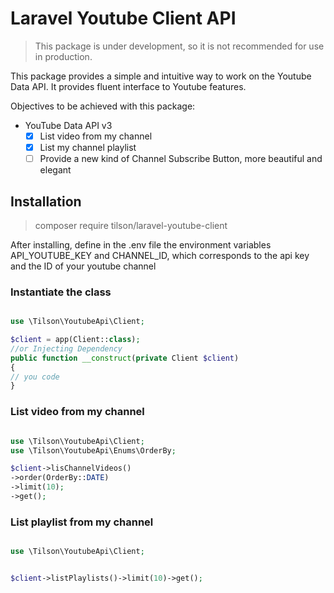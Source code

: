 # Laravel Youtube Client API

> This package is under development, so it is not recommended for use in production.

This package provides a simple and intuitive way to work on the Youtube Data API.
It provides fluent interface to Youtube features.

Objectives to be achieved with this package:

- YouTube Data API v3
  - [x] List video from my channel
  - [x] List my channel playlist
  - [ ] Provide a new kind of Channel Subscribe Button, more beautiful and elegant

## Installation
> composer require tilson/laravel-youtube-client

After installing, define in the .env file the environment variables API_YOUTUBE_KEY and CHANNEL_ID, which corresponds to the api key and the ID of your youtube channel
### Instantiate the class

```php

use \Tilson\YoutubeApi\Client;

$client = app(Client::class);
//or Injecting Dependency
public function __construct(private Client $client)
{
// you code
}

```

### List video from my channel

```php

use \Tilson\YoutubeApi\Client;
use \Tilson\YoutubeApi\Enums\OrderBy;

$client->lisChannelVideos()
->order(OrderBy::DATE)
->limit(10);
->get();

```

### List playlist from my channel

```php

use \Tilson\YoutubeApi\Client;


$client->listPlaylists()->limit(10)->get();

```

